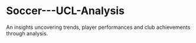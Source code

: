# Soccer---UCL-Analysis
An insights uncovering trends, player performances and club achievements through analysis.
